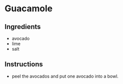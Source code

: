 # Guacamole
## Ingredients
* avocado
* lime
* salt
## Instructions
* peel the avocados and put one avocado into a bowl. 
